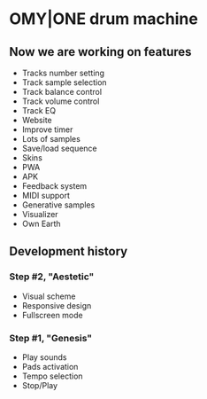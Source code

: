 # OMY|ONE drum machine

## Now we are working on features

- Tracks number setting
- Track sample selection
- Track balance control
- Track volume control
- Track EQ
- Website
- Improve timer
- Lots of samples
- Save/load sequence
- Skins
- PWA
- APK
- Feedback system
- MIDI support
- Generative samples
- Visualizer
- Own Earth

## Development history

### Step #2, "Aestetic"

- Visual scheme
- Responsive design
- Fullscreen mode

### Step #1, "Genesis"

- Play sounds
- Pads activation
- Tempo selection
- Stop/Play